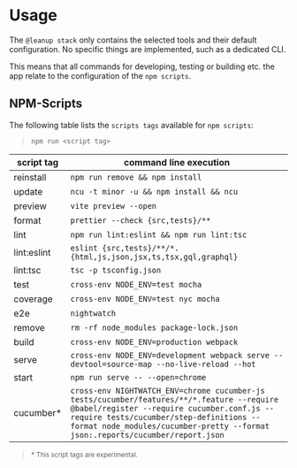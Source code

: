 # Usage

The `@leanup stack` only contains the selected tools and their default configuration. No specific things are implemented, such as a dedicated CLI.

This means that all commands for developing, testing or building etc. the app relate to the configuration of the `npm scripts`.

## NPM-Scripts

The following table lists the `scripts tags` available for `npm scripts`:

> `npm run <script tag>`

| script tag  | command line execution                                                                                                                                                                                                                                              |
| ----------- | ------------------------------------------------------------------------------------------------------------------------------------------------------------------------------------------------------------------------------------------------------------------- |
| reinstall   | `npm run remove && npm install`                                                                                                                                                                                                                                     |
| update      | `ncu -t minor -u && npm install && ncu`                                                                                                                                                                                                                             |
| preview     | `vite preview --open`                                                                                                                                                                                                                                               |
| format      | `prettier --check {src,tests}/**`                                                                                                                                                                                                                                   |
| lint        | `npm run lint:eslint && npm run lint:tsc`                                                                                                                                                                                                                           |
| lint:eslint | `eslint {src,tests}/**/*.{html,js,json,jsx,ts,tsx,gql,graphql}`                                                                                                                                                                                                     |
| lint:tsc    | `tsc -p tsconfig.json`                                                                                                                                                                                                                                              |
| test        | `cross-env NODE_ENV=test mocha`                                                                                                                                                                                                                                     |
| coverage    | `cross-env NODE_ENV=test nyc mocha`                                                                                                                                                                                                                                 |
| e2e         | `nightwatch`                                                                                                                                                                                                                                                        |
| remove      | `rm -rf node_modules package-lock.json`                                                                                                                                                                                                                             |
| build       | `cross-env NODE_ENV=production webpack`                                                                                                                                                                                                                             |
| serve       | `cross-env NODE_ENV=development webpack serve --devtool=source-map --no-live-reload --hot`                                                                                                                                                                          |
| start       | `npm run serve -- --open=chrome`                                                                                                                                                                                                                                    |
| cucumber\*  | `cross-env NIGHTWATCH_ENV=chrome cucumber-js tests/cucumber/features/**/*.feature --require @babel/register --require cucumber.conf.js --require tests/cucumber/step-definitions --format node_modules/cucumber-pretty --format json:.reports/cucumber/report.json` |

> <small>\* This script tags are experimental.</small>
